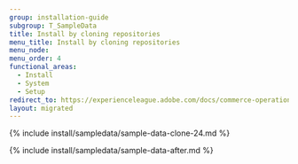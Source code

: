 ```yaml
---
group: installation-guide
subgroup: T_SampleData
title: Install by cloning repositories
menu_title: Install by cloning repositories
menu_node:
menu_order: 4
functional_areas:
  - Install
  - System
  - Setup
redirect_to: https://experienceleague.adobe.com/docs/commerce-operations/installation-guide/next-steps/sample-data/git-repositories.html
layout: migrated
---
```


{% include install/sampledata/sample-data-clone-24.md %}

{% include install/sampledata/sample-data-after.md %}
